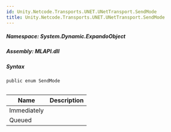 ```yaml
---  
id: Unity.Netcode.Transports.UNET.UNetTransport.SendMode  
title: Unity.Netcode.Transports.UNET.UNetTransport.SendMode  
---
```


<div class="markdown level0 summary">

</div>

<div class="markdown level0 conceptual">

</div>

##### **Namespace**: System.Dynamic.ExpandoObject

##### **Assembly**: MLAPI.dll

##### Syntax

``` lang-csharp
public enum SendMode
```

## 

| Name        | Description |
|-------------|-------------|
| Immediately |             |
| Queued      |             |
